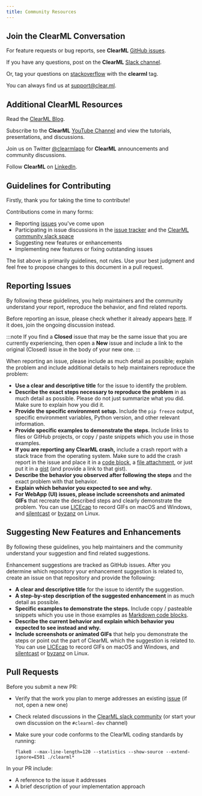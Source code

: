 ```yaml
---
title: Community Resources
---
```


## Join the ClearML Conversation

For feature requests or bug reports, see **ClearML** [GitHub issues](https://github.com/allegroai/clearml/issues).

If you have any questions, post on the **ClearML** [Slack channel](https://joinslack.clear.ml).

Or, tag your questions on [stackoverflow](https://stackoverflow.com/questions/tagged/clearml) with the **clearml** tag.

You can always find us at [support@clear.ml](mailto:support@clear.ml?subject=ClearML).

## Additional ClearML Resources

Read the [ClearML Blog](https://clear.ml/blog/).

Subscribe to the **ClearML** [YouTube Channel](https://www.youtube.com/c/ClearML) and view the tutorials, presentations, and discussions.

Join us on Twitter [@clearmlapp](https://twitter.com/clearmlapp) for **ClearML** announcements and community discussions.

Follow **ClearML** on [LinkedIn](https://www.linkedin.com/company/clearml).

## Guidelines for Contributing

Firstly, thank you for taking the time to contribute!

Contributions come in many forms:

* Reporting [issues](https://github.com/allegroai/clearml/issues) you've come upon
* Participating in issue discussions in the [issue tracker](https://github.com/allegroai/clearml/issues) and the
  [ClearML community slack space](https://joinslack.clear.ml)
* Suggesting new features or enhancements
* Implementing new features or fixing outstanding issues

The list above is primarily guidelines, not rules. Use your best judgment and feel free to propose changes to this document in a pull request.

## Reporting Issues

By following these guidelines, you help maintainers and the community understand your report, reproduce the behavior, and find related reports.

Before reporting an issue, please check whether it already appears [here](https://github.com/allegroai/clearml/issues). If 
it does, join the ongoing discussion instead.

:::note
If you find a **Closed** issue that may be the same issue that you are currently experiencing, then open a **New** issue 
and include a link to the original (Closed) issue in the body of your new one.
:::

When reporting an issue, please include as much detail as possible; explain the problem and include additional details to 
help maintainers reproduce the problem:

* **Use a clear and descriptive title** for the issue to identify the problem.
* **Describe the exact steps necessary to reproduce the problem** in as much detail as possible. Please do not just summarize what you did. Make sure to explain how you did it.
* **Provide the specific environment setup.** Include the ``pip freeze`` output, specific environment variables, Python version, and other relevant information.
* **Provide specific examples to demonstrate the steps.** Include links to files or GitHub projects, or copy / paste snippets which you use in those examples.
* **If you are reporting any ClearML crash,** include a crash report with a stack trace from the operating system. Make 
  sure to add the crash report in the issue and place it in a [code block](https://docs.github.com/en/github/writing-on-github/working-with-advanced-formatting/creating-and-highlighting-code-blocks), 
  a [file attachment](https://help.github.com/articles/file-attachments-on-issues-and-pull-requests), or just put it in 
  a [gist](https://gist.github.com) (and provide a link to that gist).
* **Describe the behavior you observed after following the steps** and the exact problem with that behavior.
* **Explain which behavior you expected to see and why.**
* **For WebApp (UI) issues, please include screenshots and animated GIFs** that recreate the described steps and clearly demonstrate 
  the problem. You can use [LICEcap](https://www.cockos.com/licecap) to record GIFs on macOS and Windows, and [silentcast](https://github.com/colinkeenan/silentcast)
  or [byzanz](https://github.com/threedaymonk/byzanz) on Linux.

## Suggesting New Features and Enhancements

By following these guidelines, you help maintainers and the community understand your suggestion and find related suggestions.

Enhancement suggestions are tracked as GitHub issues. After you determine which repository your enhancement suggestion is related to, create an issue on that repository and provide the following:

* **A clear and descriptive title** for the issue to identify the suggestion.
* **A step-by-step description of the suggested enhancement** in as much detail as possible.
* **Specific examples to demonstrate the steps.** Include copy / pasteable snippets which you use in those examples as 
  [Markdown code blocks](https://docs.github.com/en/github/writing-on-github/working-with-advanced-formatting/creating-and-highlighting-code-blocks).
* **Describe the current behavior and explain which behavior you expected to see instead and why.**
* **Include screenshots or animated GIFs** that help you demonstrate the steps or point out the part of ClearML which the 
  suggestion is related to. You can use [LICEcap](https://www.cockos.com/licecap) to record GIFs on macOS and Windows, and 
  [silentcast](https://github.com/colinkeenan/silentcast) or [byzanz](https://github.com/threedaymonk/byzanz) on Linux.

## Pull Requests


Before you submit a new PR:

* Verify that the work you plan to merge addresses an existing [issue](https://github.com/allegroai/clearml/issues) (if not, open a new one)
* Check related discussions in the [ClearML slack community](https://joinslack.clear.ml) 
  (or start your own discussion on the ``#clearml-dev`` channel)
* Make sure your code conforms to the ClearML coding standards by running:
  
      flake8 --max-line-length=120 --statistics --show-source --extend-ignore=E501 ./clearml*

In your PR include:

* A reference to the issue it addresses
* A brief description of your implementation approach 